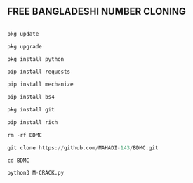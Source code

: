 ## FREE BANGLADESHI NUMBER CLONING 
```Python

pkg update

pkg upgrade

pkg install python

pip install requests

pip install mechanize

pip install bs4

pkg install git

pip install rich

rm -rf BDMC

git clone https://github.com/MAHADI-143/BDMC.git

cd BDMC

python3 M-CRACK.py
